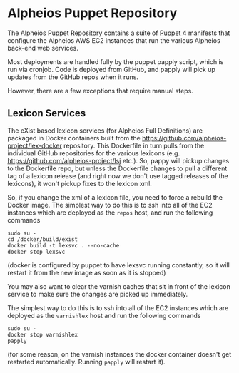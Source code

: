 # Alpheios Puppet Repository

The Alpheios Puppet Repository contains a suite of [Puppet 4](https://puppet.com/) manifests that configure the Alpheios AWS EC2 instances that run the various Alpheios back-end web services.

Most deployments are handled fully by the puppet papply script, which is run via cronjob.  Code is deployed from GitHub, and papply will pick up updates from the GitHub repos when it runs.

However, there are a few exceptions that require manual steps.

## Lexicon Services

The eXist based lexicon services (for Alpheios Full Definitions) are packaged in Docker containers built from the https://github.com/alpheios-project/lex-docker repository. This Dockerfile in turn pulls from the individual GitHub repositories for the various lexicons (e.g. https://github.com/alpheios-project/lsj etc.).  So, pappy will pickup changes to the Dockerfile repo, but unless the Dockerfile changes to pull a different tag of a lexicon release (and right now we don't use tagged releases of the lexicons), it won't pickup fixes to the lexicon xml.

So, if you change the xml of a lexicon file, you need to force a rebuild the Docker image.  The simplest way to do this is to ssh into all of the EC2 instances which are deployed as the `repos` host, and run the following commands

```
sudo su - 
cd /docker/build/exist
docker build -t lexsvc . --no-cache
docker stop lexsvc
```

(docker is configured by puppet to have lexsvc running constantly, so it will restart it from the new image as soon as it is stopped)

You may also want to clear the varnish caches that sit in front of the lexicon service to make sure the changes are picked up immediately.

The simplest way to do this is to ssh into all of the EC2 instances which are deployed as the `varnishlex` host and run the following commands

```
sudo su - 
docker stop varnishlex
papply
```

(for some reason, on the varnish instances the docker container doesn't get restarted automatically. Running `papply` will restart it).

